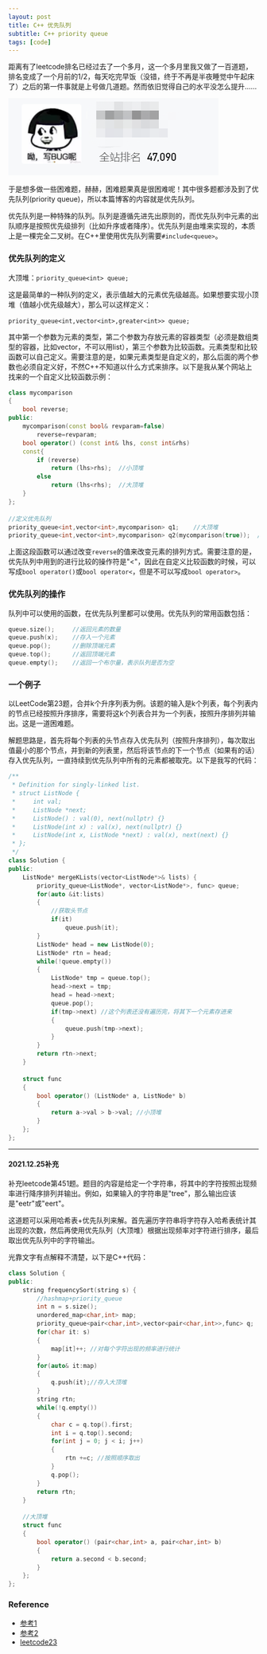 ```yaml
---
layout: post
title: C++ 优先队列
subtitle: C++ priority queue
tags: [code]
---
```


距离有了leetcode排名已经过去了一个多月，这一个多月里我又做了一百道题，排名变成了一个月前的1/2，每天吃完早饭（没错，终于不再是半夜睡觉中午起床了）之后的第一件事就是上号做几道题。然而依旧觉得自己的水平没怎么提升……

![enter description here](../assets/2021-12-17/img2.png)

于是想多做一些困难题，赫赫，困难题果真是很困难呢！其中很多题都涉及到了优先队列(priority queue)，所以本篇博客的内容就是优先队列。

优先队列是一种特殊的队列。队列是遵循先进先出原则的，而优先队列中元素的出队顺序是按照优先级排列（比如升序或者降序）。优先队列是由堆来实现的，本质上是一棵完全二叉树。在C++里使用优先队列需要`#include<queue>`。

### 优先队列的定义
大顶堆：`priority_queue<int> queue;`

这是最简单的一种队列的定义，表示值越大的元素优先级越高。如果想要实现小顶堆（值越小优先级越大），那么可以这样定义：

`priority_queue<int,vector<int>,greater<int>> queue;`

其中第一个参数为元素的类型，第二个参数为存放元素的容器类型（必须是数组类型的容器，比如vector，不可以用list），第三个参数为比较函数。元素类型和比较函数可以自己定义。需要注意的是，如果元素类型是自定义的，那么后面的两个参数也必须自定义好，不然C++不知道以什么方式来排序。以下是我从某个网站上找来的一个自定义比较函数示例：

```c++
class mycomparison
{
	bool reverse;
public:
	mycomparison(const bool& revparam=false)
    	reverse=revparam;
	bool operator() (const int& lhs, const int&rhs)
	const{
    	if (reverse) 
			return (lhs>rhs);  //小顶堆
    	else 
			return (lhs<rhs);  //大顶堆
  	}
};

//定义优先队列
priority_queue<int,vector<int>,mycomparison> q1;    //大顶堆
priority_queue<int,vector<int>,mycomparison> q2(mycomparison(true));  //小顶堆
```

上面这段函数可以通过改变`reverse`的值来改变元素的排列方式。需要注意的是，优先队列中用到的进行比较的操作符是"<"，因此在自定义比较函数的时候，可以写成`bool operator()`或`bool operator<`，但是不可以写成`bool operator>`。


### 优先队列的操作
队列中可以使用的函数，在优先队列里都可以使用。优先队列的常用函数包括：

```c++
queue.size();     //返回元素的数量
queue.push(x);    //存入一个元素
queue.pop();      //删除顶端元素
queue.top();      //返回顶端元素
queue.empty();    //返回一个布尔量，表示队列是否为空
```

### 一个例子
以LeetCode第23题，合并k个升序列表为例。该题的输入是k个列表，每个列表内的节点已经按照升序排序，需要将这k个列表合并为一个列表，按照升序排列并输出。这是一道困难题。

解题思路是，首先将每个列表的头节点存入优先队列（按照升序排列），每次取出值最小的那个节点，并到新的列表里，然后将该节点的下一个节点（如果有的话）存入优先队列，一直持续到优先队列中所有的元素都被取完。以下是我写的代码：

```c++
/**
 * Definition for singly-linked list.
 * struct ListNode {
 *     int val;
 *     ListNode *next;
 *     ListNode() : val(0), next(nullptr) {}
 *     ListNode(int x) : val(x), next(nullptr) {}
 *     ListNode(int x, ListNode *next) : val(x), next(next) {}
 * };
 */
class Solution {
public:
    ListNode* mergeKLists(vector<ListNode*>& lists) {
        priority_queue<ListNode*, vector<ListNode*>, func> queue;
        for(auto &it:lists)
        {
            //获取头节点
            if(it)
                queue.push(it);
        }
        ListNode* head = new ListNode(0);
        ListNode* rtn = head;
        while(!queue.empty())
        {
            ListNode* tmp = queue.top();
            head->next = tmp;
            head = head->next;
            queue.pop();
            if(tmp->next) //这个列表还没有遍历完，将其下一个元素存进来
            {
                queue.push(tmp->next);
            }
        }
        return rtn->next;
    }

    struct func
    {
        bool operator() (ListNode* a, ListNode* b) 
        {
            return a->val > b->val; //小顶堆
        }
    };
};
```

-----
#### 2021.12.25补充

补充leetcode第451题。题目的内容是给定一个字符串，将其中的字符按照出现频率进行降序排列并输出。例如，如果输入的字符串是"tree"，那么输出应该是"eetr"或"eert"。

这道题可以采用哈希表+优先队列来解。首先遍历字符串将字符存入哈希表统计其出现的次数，然后再使用优先队列（大顶堆）根据出现频率对字符进行排序，最后取出优先队列中的字符输出。

光靠文字有点解释不清楚，以下是C++代码：

```c++
class Solution {
public:
    string frequencySort(string s) {
        //hashmap+priority_queue
        int n = s.size();
        unordered_map<char,int> map;
        priority_queue<pair<char,int>,vector<pair<char,int>>,func> q;
        for(char it: s)
        {
            map[it]++; //对每个字符出现的频率进行统计
        }
        for(auto& it:map)
        {
            q.push(it);//存入大顶堆
        }
        string rtn;
        while(!q.empty())
        {
            char c = q.top().first;
            int i = q.top().second;
            for(int j = 0; j < i; j++)
            {
                rtn +=c; //按照顺序取出
            }
            q.pop();
        }
        return rtn;
    }

    //大顶堆
    struct func
    {
        bool operator() (pair<char,int> a, pair<char,int> b) 
        {
            return a.second < b.second; 
        }
    };
};
```


### Reference
- [参考1](http://www.cplusplus.com/reference/queue/priority_queue/priority_queue/)
- [参考2](https://blog.csdn.net/weixin_36888577/article/details/79937886)
- [leetcode23](https://leetcode-cn.com/problems/merge-k-sorted-lists/)
